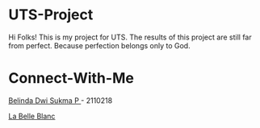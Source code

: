 # UTS-Project
Hi Folks! This is my project for UTS. The results of this project are still far from perfect. Because perfection belongs only to God.

# Connect-With-Me
<a href="https://www.instagram.com/yusufkata03/">Belinda Dwi Sukma P </a> - 2110218

<a href="https://Belindaputri90.github.io/tugas-uts-framework-programming/"> La Belle Blanc</a>
